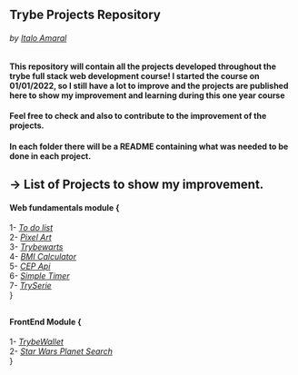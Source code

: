 ## Trybe Projects Repository
###### by _[Italo Amaral](https://www.linkedin.com/in/italo-rockenbach-594082132/)_

##

#### This repository will contain all the projects developed throughout the trybe full stack web development course! I started the course on 01/01/2022, so I still have a lot to improve and the projects are published here to show my improvement and learning during this one year course

#### Feel free to check and also to contribute to the improvement of the projects.

#### In each folder there will be a README containing what was needed to be done in each project.

##  -> List of Projects to show my improvement.
####  Web fundamentals module {
1- _[To do list](https://github.com/ItaloRAmaral/Trybe-Projects/tree/master/To-Do-List-Project)_ <br>
2- _[Pixel Art](https://github.com/ItaloRAmaral/Trybe-Projects/tree/master/Pixel-Art-Project)_<br>
3- _[Trybewarts](https://github.com/ItaloRAmaral/Trybe-Projects/tree/master/Trybewarts-Project)_ <br>
4- _[BMI Calculator](https://github.com/ItaloRAmaral/Trybe-Projects/tree/master/BMI-Calculator)_<br>
5- _[CEP Api](https://github.com/ItaloRAmaral/Trybe-Projects/tree/master/CEP-Api)_<br>
6- _[Simple Timer](https://github.com/ItaloRAmaral/Trybe-Projects/tree/master/Timer)_<br>
7- _[TrySerie](https://github.com/ItaloRAmaral/Trybe-Projects/tree/master/TrySerie)_<br>
}
##

#### FrontEnd Module {
1- _[TrybeWallet](https://github.com/ItaloRAmaral/Trybe-Wallet)_<br>
2- _[Star Wars Planet Search](https://github.com/ItaloRAmaral/Star-Wars-Planet-Search)_<br>
}
